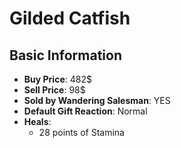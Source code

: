 # Gilded Catfish

## Basic Information

- **Buy Price**: 482$
- **Sell Price**: 98$
- **Sold by Wandering Salesman**: YES
- **Default Gift Reaction**: Normal
- **Heals**:
  - 28 points of Stamina